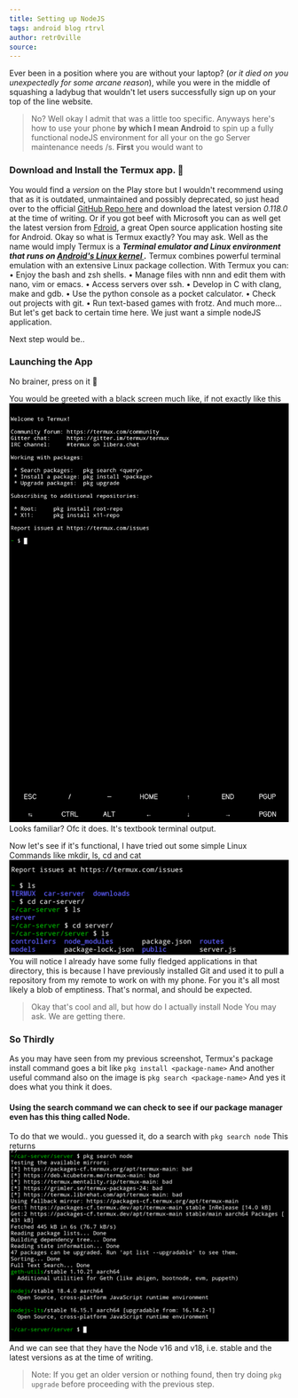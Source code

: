 ```yaml
---
title: Setting up NodeJS
tags: android blog rtrvl
author: retr0ville
source: 
---
```

Ever been in a position where you are without your laptop? (*or it died on you unexpectedly for some arcane reason*), while you were in the middle of squashing a ladybug that wouldn't let users successfully sign up on your top of the line website.
>No?
Well okay I admit that was a little too specific. Anyways here's how to use your phone **by which I mean Android** to spin up a fully functional nodeJS environment for all your on the go Server maintenance needs /s.
**First** you would want to 
### Download and Install the Termux app. 🧊
You would find a *version* on the Play store but I wouldn't recommend using that as it is outdated, unmaintained and possibly deprecated, so just head over to the official [GitHub Repo here](https://github.com/termux/termux-app/releases/tag/v0.118.0) and download the latest version *0.118.0* at the time of writing.
Or if you got beef with Microsoft you can as well get the latest version from [Fdroid](https://f-droid.org/en/packages/com.termux/), a great Open source application hosting site for Android.
Okay so what is Termux exactly? You may ask.
Well as the name would imply Termux is a ***Terminal emulator and Linux environment that runs on [Android's Linux kernel ](https://www.computerworld.com/article/2741578/are-android-and-linux-the-same-thing-.html).*** 
Termux combines powerful terminal emulation with an extensive Linux package collection.
With Termux you can:
• Enjoy the bash and zsh shells.
• Manage files with nnn and edit them with nano, vim or emacs.
• Access servers over ssh.
• Develop in C with clang, make and gdb.
• Use the python console as a pocket calculator.
• Check out projects with git.
• Run text-based games with frotz.
And much more... But let's get back to certain time here. We just want a simple nodeJS application.

Next step would be..
### Launching the App 
No brainer, press on it 👀

You would be greeted with a black screen much like, if not exactly like this
![](Screenshot_20220728-213834_Termux~2.png)
Looks familiar? Ofc it does. It's textbook terminal output.

Now let's see if it's functional,
I have tried out some simple Linux Commands like mkdir, ls, cd and cat
![](Screenshot_20220728-214739_Termux~2.png)
You will notice I already have some fully fledged applications in that directory, this is because I have previously installed Git and used it to pull a repository from my remote to work on with my phone.  For you it's all most likely a blob of emptiness. That's normal, and should be expected.

>Okay that's cool and all, but how do I actually install Node You may ask. We are getting there.
### So Thirdly
As you may have seen from my previous screenshot, Termux's package install command goes a bit like
`pkg install <package-name>`
 And another useful command also on the image is
 `pkg search <package-name>`
 And yes it does what you think it does.
#### Using the search command we can check to see if our package manager even has this thing called Node.
To do that we would.. you guessed it, do a search with 
`pkg search node`
This returns
![](Screenshot_20220728-220601_Termux~2.png)
And we can see that they have the Node v16 and v18, i.e. stable and the latest versions as at the time of writing.
> Note: If you get an older version or nothing found, then try doing `pkg upgrade` before proceeding with the previous step.
